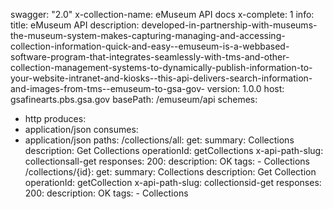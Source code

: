 swagger: "2.0"
x-collection-name: eMuseum API docs
x-complete: 1
info:
  title: eMuseum API
  description: developed-in-partnership-with-museums-the-museum-system-makes-capturing-managing-and-accessing-collection-information-quick-and-easy--emuseum-is-a-webbased-software-program-that-integrates-seamlessly-with-tms-and-other-collection-management-systems-to-dynamically-publish-information-to-your-website-intranet-and-kiosks--this-api-delivers-search-information-and-images-from-tms--emuseum-to-gsa-gov-
  version: 1.0.0
host: gsafinearts.pbs.gsa.gov
basePath: /emuseum/api
schemes:
- http
produces:
- application/json
consumes:
- application/json
paths:
  /collections/all:
    get:
      summary: Collections
      description: Get Collections
      operationId: getCollections
      x-api-path-slug: collectionsall-get
      responses:
        200:
          description: OK
      tags:
      - Collections
  /collections/{id}:
    get:
      summary: Collections
      description: Get Collection
      operationId: getCollection
      x-api-path-slug: collectionsid-get
      responses:
        200:
          description: OK
      tags:
      - Collections